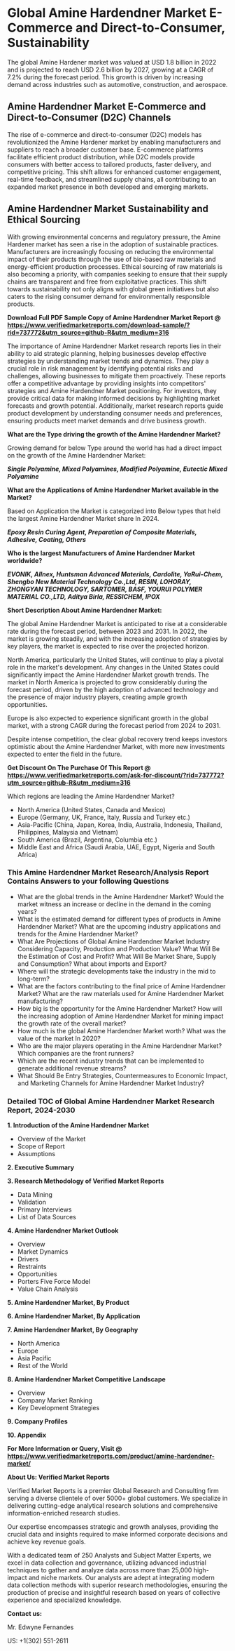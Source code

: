 <h1>Global Amine Hardendner Market E-Commerce and Direct-to-Consumer, Sustainability</h1><p class=""><p>The global Amine Hardener market was valued at USD 1.8 billion in 2022 and is projected to reach USD 2.6 billion by 2027, growing at a CAGR of 7.2% during the forecast period. This growth is driven by increasing demand across industries such as automotive, construction, and aerospace.</p><h2>Amine Hardendner Market E-Commerce and Direct-to-Consumer (D2C) Channels</h2><p>The rise of e-commerce and direct-to-consumer (D2C) models has revolutionized the Amine Hardener market by enabling manufacturers and suppliers to reach a broader customer base. E-commerce platforms facilitate efficient product distribution, while D2C models provide consumers with better access to tailored products, faster delivery, and competitive pricing. This shift allows for enhanced customer engagement, real-time feedback, and streamlined supply chains, all contributing to an expanded market presence in both developed and emerging markets.</p><h2>Amine Hardendner Market Sustainability and Ethical Sourcing</h2><p>With growing environmental concerns and regulatory pressure, the Amine Hardener market has seen a rise in the adoption of sustainable practices. Manufacturers are increasingly focusing on reducing the environmental impact of their products through the use of bio-based raw materials and energy-efficient production processes. Ethical sourcing of raw materials is also becoming a priority, with companies seeking to ensure that their supply chains are transparent and free from exploitative practices. This shift towards sustainability not only aligns with global green initiatives but also caters to the rising consumer demand for environmentally responsible products.</p></p><p class=""><strong>Download Full PDF Sample Copy of Amine Hardendner Market Report @ <a href="https://www.verifiedmarketreports.com/download-sample/?rid=737772&utm_source=github-R&utm_medium=316" target="_blank">https://www.verifiedmarketreports.com/download-sample/?rid=737772&utm_source=github-R&utm_medium=316</a></strong></p><p>The importance of&nbsp;Amine Hardendner Market research reports lies in their ability to aid strategic planning, helping businesses develop effective strategies by understanding market trends and dynamics. They play a crucial role in risk management by identifying potential risks and challenges, allowing businesses to mitigate them proactively. These reports offer a competitive advantage by providing insights into competitors' strategies and Amine Hardendner Market positioning. For investors, they provide critical data for making informed decisions by highlighting market forecasts and growth potential. Additionally, market research reports guide product development by understanding consumer needs and preferences, ensuring products meet market demands and drive business growth.</p><p><strong>What are the&nbsp;Type driving the growth of the Amine Hardendner Market?</strong></p><p id="" class="">Growing demand for below Type around the world has had a direct impact on the growth of the Amine Hardendner Market:</p><p class=""><em><strong>Single Polyamine, Mixed Polyamines, Modified Polyamine, Eutectic Mixed Polyamine</strong></em></p><p class=""><strong>What are the&nbsp;Applications&nbsp;of Amine Hardendner Market available in the Market?</strong></p><p id="" class="">Based on Application the Market is categorized into Below types that held the largest Amine Hardendner Market share In 2024.</p><p class=""><em><strong>Epoxy Resin Curing Agent, Preparation of Composite Materials, Adhesive, Coating, Others</strong></em></p><p class=""><strong>Who is the largest Manufacturers of Amine Hardendner Market worldwide?</strong></p><p><em><strong>EVONIK, Allnex, Huntsman Advanced Materials, Cardolite, YaRui-Chem, Shengbo New Material Technology Co.,Ltd, RESIN, LOHORAY, ZHONGYAN TECHNOLOGY, SARTOMER, BASF, YOURUI POLYMER MATERIAL CO.,LTD, Aditya Birla, RESSICHEM, IPOX</strong></em></p><p id="" class=""><strong>Short Description About Amine Hardendner Market:</strong></p><p>The global Amine Hardendner Market is anticipated to rise at a considerable rate during the forecast period, between 2023 and 2031. In 2022, the market is growing steadily, and with the increasing adoption of strategies by key players, the market is expected to rise over the projected horizon.</p><p>North America, particularly the United States, will continue to play a pivotal role in the market's development. Any changes in the United States could significantly impact the Amine Hardendner Market growth trends. The market in North America is projected to grow considerably during the forecast period, driven by the high adoption of advanced technology and the presence of major industry players, creating ample growth opportunities.</p><p>Europe is also expected to experience significant growth in the global market, with a strong CAGR during the forecast period from 2024 to 2031.</p><p>Despite intense competition, the clear global recovery trend keeps investors optimistic about the Amine Hardendner Market, with more new investments expected to enter the field in the future.</p><p id="" class=""><strong>Get Discount On The Purchase Of This Report @ <a href="https://www.verifiedmarketreports.com/ask-for-discount/?rid=737772?utm_source=github-R&utm_medium=316" target="_blank">https://www.verifiedmarketreports.com/ask-for-discount/?rid=737772?utm_source=github-R&utm_medium=316</a></strong></p><p class="">Which regions are leading the Amine Hardendner Market?</p><ul><li>North America (United States, Canada and Mexico)</li><li>Europe (Germany, UK, France, Italy, Russia and Turkey etc.)</li><li>Asia-Pacific (China, Japan, Korea, India, Australia, Indonesia, Thailand, Philippines, Malaysia and Vietnam)</li><li>South America (Brazil, Argentina, Columbia etc.)</li><li>Middle East and Africa (Saudi Arabia, UAE, Egypt, Nigeria and South Africa)</li></ul><h3 id="" class="">This Amine Hardendner Market Research/Analysis Report Contains Answers to your following Questions</h3><ul><li>What are the global trends in the Amine Hardendner Market? Would the market witness an increase or decline in the demand in the coming years?</li><li>What is the estimated demand for different types of products in Amine Hardendner Market? What are the upcoming industry applications and trends for the Amine Hardendner Market?</li><li>What Are Projections of Global Amine Hardendner Market Industry Considering Capacity, Production and Production Value? What Will Be the Estimation of Cost and Profit? What Will Be Market Share, Supply and Consumption? What about imports and Export?</li><li>Where will the strategic developments take the industry in the mid to long-term?</li><li>What are the factors contributing to the final price of Amine Hardendner Market? What are the raw materials used for Amine Hardendner Market manufacturing?</li><li>How big is the opportunity for the Amine Hardendner Market? How will the increasing adoption of Amine Hardendner Market for mining impact the growth rate of the overall market?</li><li>How much is the global Amine Hardendner Market worth? What was the value of the market In 2020?</li><li>Who are the major players operating in the Amine Hardendner Market? Which companies are the front runners?</li><li>Which are the recent industry trends that can be implemented to generate additional revenue streams?</li><li>What Should Be Entry Strategies, Countermeasures to Economic Impact, and Marketing Channels for Amine Hardendner Market Industry?</li></ul><h3 id="" class="">Detailed TOC of Global Amine Hardendner Market Research Report, 2024-2030</h3><p id="" class=""><strong>1. Introduction of the Amine Hardendner Market</strong></p><ul><li>Overview of the Market</li><li>Scope of Report</li><li>Assumptions</li></ul><p id="" class=""><strong>2. Executive Summary</strong></p><p id="" class=""><strong>3. Research Methodology of Verified Market Reports</strong></p><ul><li>Data Mining</li><li>Validation</li><li>Primary Interviews</li><li>List of Data Sources</li></ul><p id="" class=""><strong>4. Amine Hardendner Market Outlook</strong></p><ul><li>Overview</li><li>Market Dynamics</li><li>Drivers</li><li>Restraints</li><li>Opportunities</li><li>Porters Five Force Model</li><li>Value Chain Analysis</li></ul><p id="" class=""><strong>5. Amine Hardendner Market, By Product</strong></p><p id="" class=""><strong>6. Amine Hardendner Market, By Application</strong></p><p id="" class=""><strong>7. Amine Hardendner Market, By Geography</strong></p><ul><li>North America</li><li>Europe</li><li>Asia Pacific</li><li>Rest of the World</li></ul><p id="" class=""><strong>8. Amine Hardendner Market Competitive Landscape</strong></p><ul><li>Overview</li><li>Company Market Ranking</li><li>Key Development Strategies</li></ul><p id="" class=""><strong>9. Company Profiles</strong></p><p id="" class=""><strong>10. Appendix</strong></p><p id="" class=""><strong>For More Information or Query, Visit @ <a href="https://www.verifiedmarketreports.com/product/amine-hardendner-market/" target="_blank">https://www.verifiedmarketreports.com/product/amine-hardendner-market/</a></strong></p><p id="" class=""><strong>About Us: Verified Market Reports</strong></p><p id="" class="">Verified Market Reports is a premier Global Research and Consulting firm serving a diverse clientele of over 5000+ global customers. We specialize in delivering cutting-edge analytical research solutions and comprehensive information-enriched research studies.</p><p id="" class="">Our expertise encompasses strategic and growth analyses, providing the crucial data and insights required to make informed corporate decisions and achieve key revenue goals.</p><p id="" class="">With a dedicated team of 250 Analysts and Subject Matter Experts, we excel in data collection and governance, utilizing advanced industrial techniques to gather and analyze data across more than 25,000 high-impact and niche markets. Our analysts are adept at integrating modern data collection methods with superior research methodologies, ensuring the production of precise and insightful research based on years of collective experience and specialized knowledge.</p><p id="" class=""><strong>Contact us:</strong></p><p id="" class="">Mr. Edwyne Fernandes</p><p id="" class="">US: +1(302) 551-2611</p>